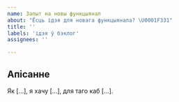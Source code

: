 ```yaml
---
name: Запыт на новы функцыянал
about: "Ёсць ідэя для новага функцыянала? \U0001F331"
title: ''
labels: 'ідэя ў бэклог'
assignees: ''

---
```


## Апісанне
Як [...], я хачу [...], для таго каб [...].
<!--
Example 1: `Як адмінстратар сайта, я хачу бачыць графік паступлення працяжоў, каб лепей прадказаць быдучыя працяжы`.
Example 2: `Як карыстальнік дойкі, я хачу мець магчымасць увесці любую суму плацяжа, як данэйціць вялікія сумы`.
-->
